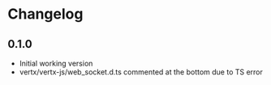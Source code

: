 # Changelog

## 0.1.0

- Initial working version
- vertx/vertx-js/web_socket.d.ts commented at the bottom due to TS error
